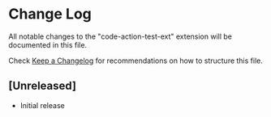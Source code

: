 # Change Log

All notable changes to the "code-action-test-ext" extension will be documented in this file.

Check [Keep a Changelog](http://keepachangelog.com/) for recommendations on how to structure this file.

## [Unreleased]

- Initial release